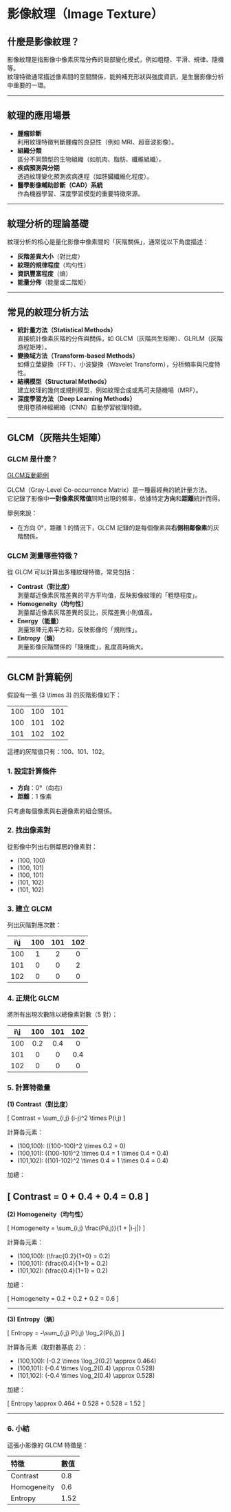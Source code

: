 
# 影像紋理（Image Texture）

## 什麼是影像紋理？

影像紋理是指影像中像素灰階分佈的局部變化模式，例如粗糙、平滑、規律、隨機等。  
紋理特徵通常描述像素間的空間關係，能夠補充形狀與強度資訊，是生醫影像分析中重要的一環。

---

## 紋理的應用場景

- **腫瘤診斷**  
  利用紋理特徵判斷腫瘤的良惡性（例如 MRI、超音波影像）。
- **組織分類**  
  區分不同類型的生物組織（如肌肉、脂肪、纖維組織）。
- **疾病預測與分期**  
  透過紋理變化預測疾病進程（如肝臟纖維化程度）。
- **醫學影像輔助診斷（CAD）系統**  
  作為機器學習、深度學習模型的重要特徵來源。

---

## 紋理分析的理論基礎

紋理分析的核心是量化影像中像素間的「灰階關係」，通常從以下角度描述：

- **灰階差異大小**（對比度）
- **紋理的規律程度**（均勻性）
- **資訊豐富程度**（熵）
- **能量分佈**（能量或二階矩）

---

## 常見的紋理分析方法

- **統計量方法（Statistical Methods）**  
  直接統計像素灰階的分佈與關係，如 GLCM（灰階共生矩陣）、GLRLM（灰階游程矩陣）。
- **變換域方法（Transform-based Methods）**  
  如傅立葉變換（FFT）、小波變換（Wavelet Transform），分析頻率與尺度特性。
- **結構模型（Structural Methods）**  
  建立紋理的幾何或規則模型，例如紋理合成或馬可夫隨機場（MRF）。
- **深度學習方法（Deep Learning Methods）**  
  使用卷積神經網絡（CNN）自動學習紋理特徵。

---

## GLCM（灰階共生矩陣）

### GLCM 是什麼？

[GLCM互動範例](glcm-interactive.html)  

GLCM（Gray-Level Co-occurrence Matrix）是一種最經典的統計量方法。  
它記錄了影像中**一對像素灰階值**同時出現的頻率，依據特定**方向**和**距離**統計而得。

舉例來說：
- 在方向 0°，距離 1 的情況下，GLCM 記錄的是每個像素與**右側相鄰像素**的灰階關係。

### GLCM 測量哪些特徵？

從 GLCM 可以計算出多種紋理特徵，常見包括：

- **Contrast（對比度）**  
  測量鄰近像素灰階差異的平方平均值，反映影像紋理的「粗糙程度」。
- **Homogeneity（均勻性）**  
  測量鄰近像素灰階差異的反比，灰階差異小則值高。
- **Energy（能量）**  
  測量矩陣元素平方和，反映影像的「規則性」。
- **Entropy（熵）**  
  測量影像灰階關係的「隨機度」，亂度高時熵大。

---

## GLCM 計算範例

假設有一張 \(3 	\times 3\) 的灰階影像如下：

|   |   |   |
|:-:|:-:|:-:|
| 100 | 100 | 101 |
| 100 | 101 | 102 |
| 101 | 102 | 102 |

這裡的灰階值只有：100、101、102。

### 1. 設定計算條件

- **方向**：0°（向右）
- **距離**：1 像素

只考慮每個像素與右邊像素的組合關係。

### 2. 找出像素對

從影像中列出右側鄰居的像素對：

- (100, 100)
- (100, 101)
- (100, 101)
- (101, 102)
- (101, 102)

### 3. 建立 GLCM

列出灰階對應次數：

| i\j | 100 | 101 | 102 |
|:--:|:--:|:--:|:--:|
| 100 | 1 | 2 | 0 |
| 101 | 0 | 0 | 2 |
| 102 | 0 | 0 | 0 |

### 4. 正規化 GLCM

將所有出現次數除以總像素對數（5 對）：

| i\j | 100 | 101 | 102 |
|:--:|:--:|:--:|:--:|
| 100 | 0.2 | 0.4 | 0 |
| 101 | 0 | 0 | 0.4 |
| 102 | 0 | 0 | 0 |

### 5. 計算特徵量

**(1) Contrast（對比度）**

\[
Contrast = \sum_{i,j} (i-j)^2 \times P(i,j)
\]

計算各元素：

- (100,100): \((100-100)^2 \times 0.2 = 0\)
- (100,101): \((100-101)^2 \times 0.4 = 1 \times 0.4 = 0.4\)
- (101,102): \((101-102)^2 \times 0.4 = 1 \times 0.4 = 0.4\)

加總：

\[
Contrast = 0 + 0.4 + 0.4 = 0.8
\]
---

**(2) Homogeneity（均勻性）**

\[
Homogeneity = \sum_{i,j} \frac{P(i,j)}{1 + |i-j|}
\]

計算各元素：

- (100,100): \(\frac{0.2}{1+0} = 0.2\)
- (100,101): \(\frac{0.4}{1+1} = 0.2\)
- (101,102): \(\frac{0.4}{1+1} = 0.2\)

加總：

\[
Homogeneity = 0.2 + 0.2 + 0.2 = 0.6
\]

---

**(3) Entropy（熵）**

\[
Entropy = -\sum_{i,j} P(i,j) \log_2(P(i,j))
\]

計算各元素（取對數基底 2）：

- (100,100): \(-0.2 \times \log_2(0.2) \approx 0.464\) 
- (100,101): \(-0.4 \times \log_2(0.4) \approx 0.528\) 
- (101,102): \(-0.4 \times \log_2(0.4) \approx 0.528\) 

加總：

\[
Entropy \approx 0.464 + 0.528 + 0.528 = 1.52
\]

---

### 6. 小結

這張小影像的 GLCM 特徵是：

| 特徵 | 數值 |
|:---|:---|
| Contrast | 0.8 |
| Homogeneity | 0.6 |
| Entropy | 1.52 |
